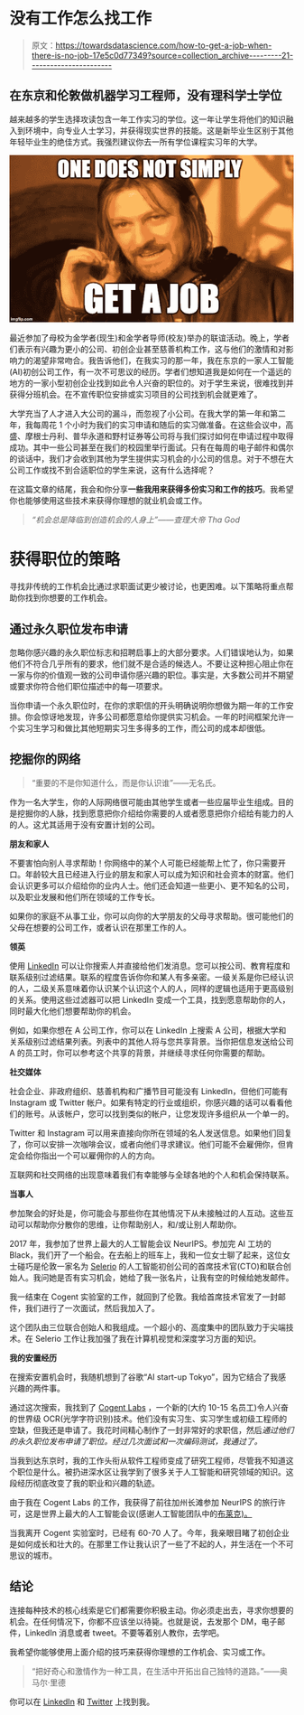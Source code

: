 # 没有工作怎么找工作

> 原文：<https://towardsdatascience.com/how-to-get-a-job-when-there-is-no-job-17e5c0d77349?source=collection_archive---------21----------------------->

## 在东京和伦敦做机器学习工程师，没有理科学士学位

越来越多的学生选择攻读包含一年工作实习的学位。这一年让学生将他们的知识融入到环境中，向专业人士学习，并获得现实世界的技能。这是新毕业生区别于其他年轻毕业生的绝佳方式。我强烈建议你去一所有学位课程实习年的大学。

![](img/aee2e9ffe5edb641af280fb120cea24d.png)

最近参加了母校为金学者(现生)和金学者导师(校友)举办的联谊活动。晚上，学者们表示有兴趣为更小的公司、初创企业甚至慈善机构工作，这与他们的激情和对影响力的渴望非常吻合。我告诉他们，在我实习的那一年，我在东京的一家人工智能(AI)初创公司工作，有一次不可思议的经历。学者们想知道我是如何在一个遥远的地方的一家小型初创企业找到如此令人兴奋的职位的。对于学生来说，很难找到并获得分班机会。在不宣传职位安排或实习项目的公司找到机会就更难了。

大学充当了人才进入大公司的漏斗，而忽视了小公司。在我大学的第一年和第二年，我每周花 1 个小时为我们的实习申请和随后的实习做准备。在这些会议中，高盛、摩根士丹利、普华永道和野村证券等公司将与我们探讨如何在申请过程中取得成功。其中一些公司甚至在我们的校园里举行面试。只有在每周的电子邮件和偶尔的谈话中，我们才会收到其他为学生提供实习机会的小公司的信息。对于不想在大公司工作或找不到合适职位的学生来说，这有什么选择呢？

在这篇文章的结尾，我会和你分享**一些我用来获得多份实习和工作的技巧**。我希望你也能够使用这些技术来获得你理想的就业机会或工作。

> *“机会总是降临到创造机会的人身上”——查理大帝 Tha God*

# 获得职位的策略

寻找非传统的工作机会比通过求职面试更少被讨论，也更困难。以下策略将重点帮助你找到你想要的工作机会。

## 通过永久职位发布申请

忽略你感兴趣的永久职位标志和招聘启事上的大部分要求。人们错误地认为，如果他们不符合几乎所有的要求，他们就不是合适的候选人。不要让这种担心阻止你在一家与你的价值观一致的公司申请你感兴趣的职位。事实是，大多数公司并不期望或要求你符合他们职位描述中的每一项要求。

当你申请一个永久职位时，在你的求职信的开头明确说明你想做为期一年的工作安排。你会惊讶地发现，许多公司都愿意给你提供实习机会。一年的时间框架允许一个实习生学习和做比其他短期实习生多得多的工作，而公司的成本却很低。

## 挖掘你的网络

> “重要的不是你知道什么，而是你认识谁”——无名氏。

作为一名大学生，你的人际网络很可能由其他学生或者一些应届毕业生组成。目的是挖掘你的人脉，找到愿意把你介绍给你需要的人或者愿意把你介绍给有能力的人的人。这尤其适用于没有安置计划的公司。

**朋友和家人**

不要害怕向别人寻求帮助！你网络中的某个人可能已经能帮上忙了，你只需要开口。年龄较大且已经进入行业的朋友和家人可以成为知识和社会资本的财富。他们会认识更多可以介绍给你的业内人士。他们还会知道一些更小、更不知名的公司，以及职业发展和他们所在领域的工作专长。

如果你的家庭不从事工业，你可以向你的大学朋友的父母寻求帮助。很可能他们的父母在想要的公司工作，或者认识在那里工作的人。

**领英**

使用 [LinkedIn](http://linkedin.com) 可以让你搜索人并直接给他们发消息。您可以按公司、教育程度和联系级别过滤结果。联系的程度告诉你你和某人有多亲密。一级关系是你已经认识的人，二级关系意味着你认识某个认识这个人的人，同样的逻辑也适用于更高级别的关系。使用这些过滤器可以把 LinkedIn 变成一个工具，找到愿意帮助你的人，同时最大化他们想要帮助你的机会。

例如，如果你想在 A 公司工作，你可以在 LinkedIn 上搜索 A 公司，根据大学和关系级别过滤结果列表。列表中的其他人将与您共享背景。当你把信息发送给公司 A 的员工时，你可以参考这个共享的背景，并继续寻求任何你需要的帮助。

**社交媒体**

社会企业、非政府组织、慈善机构和广播节目可能没有 LinkedIn，但他们可能有 Instagram 或 Twitter 帐户。如果有特定的行业或组织，你感兴趣的话可以看看他们的账号。从该帐户，您可以找到类似的帐户，让您发现许多组织从一个单一的。

Twitter 和 Instagram 可以用来直接向你所在领域的名人发送信息。如果他们回复了，你可以安排一次咖啡会议，或者向他们寻求建议。他们可能不会雇佣你，但肯定会给你指出一个可以雇佣你的人的方向。

互联网和社交网络的出现意味着我们有幸能够与全球各地的个人和机会保持联系。

**当事人**

参加聚会的好处是，你可能会与那些你在其他情况下从未接触过的人互动。这些互动可以帮助你分散你的思维，让你帮助别人，和/或让别人帮助你。

2017 年，我参加了世界上最大的人工智能会议 NeurIPS。参加完 AI 工坊的 Black，我们开了一个船会。在去船上的班车上，我和一位女士聊了起来，这位女士碰巧是伦敦一家名为 [Selerio](http://www.selerio.io) 的人工智能初创公司的首席技术官(CTO)和联合创始人。我问她是否有实习机会，她给了我一张名片，让我有空的时候给她发邮件。

我一结束在 Cogent 实验室的工作，就回到了伦敦。我给首席技术官发了一封邮件，我们进行了一次面试，然后我加入了。

这个团队由三位联合创始人和我组成。一个超小的、高度集中的团队致力于尖端技术。在 Selerio 工作让我加强了我在计算机视觉和深度学习方面的知识。

**我的安置经历**

在搜索安置机会时，我随机想到了谷歌“AI start-up Tokyo”，因为它结合了我感兴趣的两件事。

通过这次搜索，我找到了 [Cogent Labs](https://www.cogent.co.jp/en/) ，一个新的(大约 10-15 名员工)令人兴奋的世界级 OCR(光学字符识别)技术。他们没有实习生、实习学生或初级工程师的空缺，但我还是申请了。我花时间精心制作了一封非常好的求职信，然后*通过他们的永久职位发布申请了职位。经过几次面试和一次编码测试，我通过了。*

当我到达东京时，我的工作头衔从软件工程师变成了研究工程师，尽管我不知道这个职位是什么。被扔进深水区让我学到了很多关于人工智能和研究领域的知识。这段经历彻底改变了我的职业和兴趣的轨迹。

由于我在 Cogent Labs 的工作，我获得了前往加州长滩参加 NeurIPS 的旅行许可，这是世界上最大的人工智能会议(感谢人工智能团队中的[布莱克)。](https://blackinai.github.io)

当我离开 Cogent 实验室时，已经有 60-70 人了。今年，我亲眼目睹了初创企业是如何成长和壮大的。在那里工作让我认识了一些了不起的人，并生活在一个不可思议的城市。

## 结论

连接每种技术的核心线索是它们都需要你积极主动。你必须走出去，寻求你想要的机会。在任何情况下，你都不应该坐以待毙。也就是说，去发那个 DM，电子邮件，LinkedIn 消息或者 tweet。不要等着别人教你，去学吧。

我希望你能够使用上面介绍的技巧来获得你理想的工作机会、实习或工作。

> “把好奇心和激情作为一种工具，在生活中开拓出自己独特的道路。”——奥马尔·里德

你可以在 [LinkedIn](https://www.linkedin.com/in/oreid52/) 和 [Twitter](https://twitter.com/Reido2012) 上找到我。